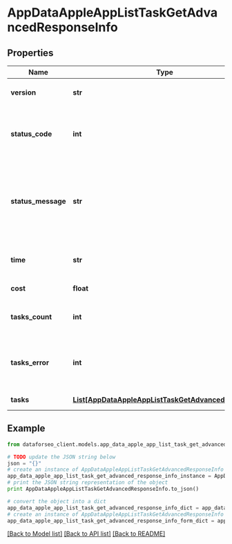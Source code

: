 # AppDataAppleAppListTaskGetAdvancedResponseInfo


## Properties

Name | Type | Description | Notes
------------ | ------------- | ------------- | -------------
**version** | **str** | the current version of the API | [optional] 
**status_code** | **int** | general status code you can find the full list of the response codes here | [optional] 
**status_message** | **str** | general informational message you can find the full list of general informational messages here | [optional] 
**time** | **str** | total execution time, seconds | [optional] 
**cost** | **float** | total tasks cost, USD | [optional] 
**tasks_count** | **int** | the number of tasks in the tasks array | [optional] 
**tasks_error** | **int** | the number of tasks in the tasks array returned with an error | [optional] 
**tasks** | [**List[AppDataAppleAppListTaskGetAdvancedTaskInfo]**](AppDataAppleAppListTaskGetAdvancedTaskInfo.md) | array of tasks | [optional] 

## Example

```python
from dataforseo_client.models.app_data_apple_app_list_task_get_advanced_response_info import AppDataAppleAppListTaskGetAdvancedResponseInfo

# TODO update the JSON string below
json = "{}"
# create an instance of AppDataAppleAppListTaskGetAdvancedResponseInfo from a JSON string
app_data_apple_app_list_task_get_advanced_response_info_instance = AppDataAppleAppListTaskGetAdvancedResponseInfo.from_json(json)
# print the JSON string representation of the object
print AppDataAppleAppListTaskGetAdvancedResponseInfo.to_json()

# convert the object into a dict
app_data_apple_app_list_task_get_advanced_response_info_dict = app_data_apple_app_list_task_get_advanced_response_info_instance.to_dict()
# create an instance of AppDataAppleAppListTaskGetAdvancedResponseInfo from a dict
app_data_apple_app_list_task_get_advanced_response_info_form_dict = app_data_apple_app_list_task_get_advanced_response_info.from_dict(app_data_apple_app_list_task_get_advanced_response_info_dict)
```
[[Back to Model list]](../README.md#documentation-for-models) [[Back to API list]](../README.md#documentation-for-api-endpoints) [[Back to README]](../README.md)


